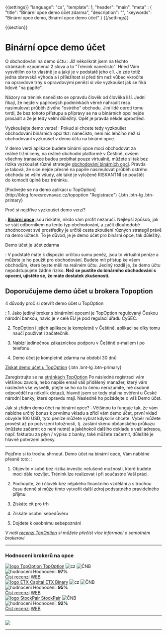 {{settings}}
  "language": "cs",
  "template": 1,
  "header": "main",
  "meta" : {
    "title": "Binární opce demo účet zdarma",
    "description": "",
    "keywords": "Binární opce demo, Binární opce demo účet"
  }
{{/settings}}

<div class="row">
<div class="col-md-9" role="main" markdown="1">

{{section}}
# Binární opce demo účet



<div class="row" style="width:92%">
  <div class="col-md-6" markdown="1">
O obchodování na demo účtu
:    
Již několikrát jsem na těchto stránkách vzpomenul 2 slova a to "Trénink nanečisto". Hned Vám vysvětlím co to vlastně je a jaký je v podstatě jeho cíl. Je zde totiž jedna obrovská výhoda a i příležitost si před tím než vůbec vkročíte na opravdové trhy s opravdovými penězi si vše vyzkoušet jak se říká lidově "na papíře". 

Názory na trénink nanečisto se opravdu člověk od člověka liší. Jedni říkají, že nejde v papírových podmínkách věrně nahradit resp. nasimulovat průběh živého "ostrého" obchodu. Jiní lidé oproti tomu tvrdí, že bez tohoto přístupu a přípravy se na u binárních opcí nejde prosadit a že je tedy velmi důležitý. Opět je pravda někde uprostřed. 



</div>
  <div class="col-md-6" markdown="1">
Vyzkoušejte demo verze!
:   
Pokud si chcete tedy vyzkoušet obchodování binárních opcí tkz: nanečisto, není nic lehčího než si obchodování vyzkoušet v demo účtu na bínární opce. 

V demo verzi aplikace budete binární opce moci obchodovat za reálné tržní ceny, na reálné obchodní platformě v Češtině, ovšem všechny transakce budou probíhat pouze virtuálně, můžete si tak bez rizika vyzkoušet různé strategie [obchodování binárních opcí](http://www.forexsrovnavac.cz/binarni-opce). Pravda je taková, že sice nejde přesně na papíře nasimulovat průběh ostrého obchodu se vším všudy, ale také je vyloženě RISKANTNÍ se pouštět do komodit úplně bez tréninku.

</div>
</div>
[Podívejte se na demo aplikaci u TopOption](http://blog.forexsrovnavac.cz/topoption "Registrace") {.btn .btn-lg .btn-primary}

Proč si nejdříve vyzkoušet demo verzi?

:    [**Binární opce**](http://www.forexsrovnavac.cz/binarni-opce "Binární opce") jsou riskatní, nikdo vám profit nezaručí. Nejlepší způsob, jak se stát odborníkem na tento typ obchodování, a začít dlouhodobě zhodnocovat své prostředky je určitě cesta zkoušení různých strategií právě na demo účtech.  To je důvod, je je demo účet pro binární opce, tak důležitý.  

Demo účet je účet zdarma

:    V podstatě máte k dispozici určitou sumu peněz, jsou to virtuální peníze a můžete je ho použít pro obchodování. Budete mít přístup ke všem obchodům, které byste měli na reálném účtu. Jediný rozdíl je, že demo účtu nepodstupujete žádné riziko. **Než se pustíte do binárního obchodování s opcemi, ujistěte se, že máte dostatek zkušeností.**



## Doporučujeme demo účet u brokera Topoption

4 důvody proč si otevřít demo účet u TopOption

: 1. Jako jediný broker s binárními opcemi je TopOption regulovaný Českou národní bankou, navíc je v celé EU je pod regulací úřadu CySEC.

2. TopOption i jejich aplikace je kompletně v Češtině, aplikaci se díky tomu naučí používat i začátečník.

3. Nabízí jedinečnou zákaznickou podporu v Češtině e-mailem i po telefonu.

4. Demo účet je kompletně zdarma na období 30 dnů

[Získat demo účet u TopOption](http://blog.forexsrovnavac.cz/topoption "Registrace") {.btn .bnt-lg .btn-primary}

Zaregistrujte se na [stránkách TopOption](http://blog.forexsrovnavac.cz/topoption "Registrace") Po následné registraci vám většinou zavolá, nebo napíše email váš přidělený manažer, který vám následně vše vysvětlí, ptejte se ho na to čemu nerozumíte, mě osobně odpověděl na několik dotazů, hlavně jsem se tedy ptal na ověření u České národní banky, které opravdu mají. Nasledně ho požádejte o váš Demo účet. 

Jak si zřídím demo účet na binární opce?
:   Většinou to funguje tak, že vám nabídne určitý bonus k prvnímu vkladu a zřídí vám demo účet, první vklad obvykle 100 USD, tyto peníze můžete vybrat kdykoliv chcete. Vyběr můžete provést až po potvrzení totožnosti, tj. zaslání skenu občanského průkazu (můžete začernit co není nutné) a jakéhokoli dalšího dokladu s vaší adresou, např. fakturou za plyn / výpisu z banky, také můžete začernit, důležité je hlavně potvrzení adresy.
- - -

Pojďme si to trochu shrnout. Demo účet na binární opce, Vám nabídne přesně toto:
:   

1. Objevíte v sobě bez rizika investic netušené možnosti, které budete moci dále rozvíjet. Trénink lze realizovat i při součastné Vaší práci.

2. Pochopíte, že i člověk bez nějakého finančního vzdělání a s trochou času denně si může tímto vytvořit další zdroj podstatného pravidelného příjmu

3. Získáte cit pro trh

4. Získáte osobní sebedůvěru

5. Dojdete k osobnímu sebepoznání

*V naší [recenzi TopOption](http://www.forexsrovnavac.cz/topoption) si můžete přečíst více informací o samotném brokerovi*

</div>
<div class="col-md-3" markdown="10">

- - -

<div id="brokeri-box">
<H3 class="brokeri-nadpis">Hodnocení brokerů na opce</H3>
<div class="broker">
  <div class="broker-top">
  <a href="#"  title="TopOption">
    <img src="{{img-url}}brokeri/topoption-logo.png" alt="logo TopOption">
  </a>
  <a class="broker-top-odkaz" target="_parent" href="http://blog.forexsrovnavac.cz/topoption" title="TopOption">TopOption</a>
  <img class="ikona" src="{{img-url}}brokeri/cz.png" alt="cz">
  <img class="ikona" src="{{img-url}}brokeri/cnb.png" alt="ČNB">
  </div>
  <div class="hodnoceni">
  <img src="{{img-url}}brokeri/hodnoceni.png" alt="hodnoceni">
  Hodnocení: <b>97%</b>
  </div>
  <a class="recenze" target="_parent" href="http://forexsrovnavac.cz/topoption" title"Číst recenzi">Číst recenzi</a>
  <a class="ucet" target="_parent" href="http://blog.forexsrovnavac.cz/topoption" title"Otevřít účet">WEB</a>
</div>
<div class="broker">
 <div class="broker-top">
  <a href="#" title="ETX Binary">
    <img src="{{img-url}}brokeri/etxcapital-logo.png" alt="logo ETX Capital">
  </a>
   <a class="broker-top-odkaz" target="_parent"  href="http://www.forexsrovnavac.cz/etx-capital-zkusenosti" title="ETX Binary">ETX Binary</a>
  <img class="ikona" src="{{img-url}}brokeri/cz.png" alt="cz">
  <img class="ikona" src="{{img-url}}brokeri/cnb.png" alt="ČNB">
 </div>
 <div class="hodnoceni">
  <img src="{{img-url}}brokeri/hodnoceni.png" alt="hodnoceni">
  Hodnocení: <b>95%</b>
 </div>
 <a class="recenze" target="_parent" href="http://www.forexsrovnavac.cz/etx-capital-zkusenosti" title"Číst recenzi">Číst recenzi</a>
 <a class="ucet" href="http://blog.forexsrovnavac.cz/etxbinary" title"Otevřít účet">WEB</a>
</div> 
<div class="broker">
 <div class="broker-top">
  <a href="#" title="Stockpair">
    <img src="{{img-url}}brokeri/stockpair-logo.png" alt="logo StockPair">
  </a>
  <a class="broker-top-odkaz" href="#" title="StockPair">StockPair</a>
  <img class="ikona" src="{{img-url}}brokeri/cnb.png" alt="ČNB">
 </div>
 <div class="hodnoceni">
  <img src="{{img-url}}brokeri/hodnoceni.png" alt="hodnoceni">
  Hodnocení: <b>92%</b>
 </div>
 <a class="recenze" href="http://www.forexsrovnavac.cz/stockpair-recenze" title"Číst recenzi">Číst recenzi</a>
 <a class="ucet" href="http://blog.forexsrovnavac.cz/stockpair" title"Otevřít účet">WEB</a>
</div> 

<hr />

<a href="http://blog.forexsrovnavac.cz/topoption" alt="Demo účet"  target="_blank">
 <img src="http://blog.forexsrovnavac.cz/wp-content/uploads/2015/02/2015-02-17-22_43_03-Plus500-_-Akcie-Plus500_-Online-obchodování-s-akciemi-_-Obchodování-s-podíly_kme.png" width="" height=""/>

</a>

<hr />

</div>
</div>
</div>